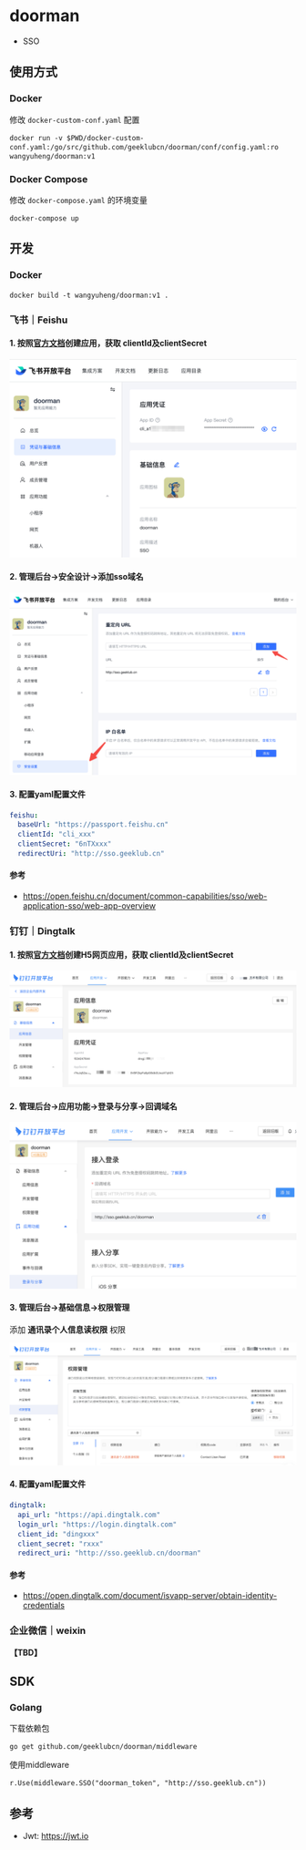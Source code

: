 # doorman

- SSO

## 使用方式

### Docker

修改 `docker-custom-conf.yaml` 配置

```shell
docker run -v $PWD/docker-custom-conf.yaml:/go/src/github.com/geeklubcn/doorman/conf/config.yaml:ro wangyuheng/doorman:v1
```

### Docker Compose

修改 `docker-compose.yaml` 的环境变量

```shell
docker-compose up
```

## 开发

### Docker

```shell
docker build -t wangyuheng/doorman:v1 .
```

### 飞书｜Feishu

#### 1. 按照[官方文档](https://open.feishu.cn/document/home/introduction-to-custom-app-development/self-built-application-development-process)创建应用，获取 clientId及clientSecret

![doorman-feishu-app](https://raw.githubusercontent.com/geeklubcn/doorman/master/.doc/doorman-feishu-app.png)

#### 2. 管理后台->安全设计->添加sso域名

![doorman-feishu-security](https://raw.githubusercontent.com/geeklubcn/doorman/master/.doc/doorman-feishu-security.png)

#### 3. 配置yaml配置文件

```yaml
feishu:
  baseUrl: "https://passport.feishu.cn"
  clientId: "cli_xxx"
  clientSecret: "6nTXxxx"
  redirectUri: "http://sso.geeklub.cn"
```

#### 参考

- https://open.feishu.cn/document/common-capabilities/sso/web-application-sso/web-app-overview

### 钉钉｜Dingtalk

#### 1. 按照[官方文档](https://open.dingtalk.com/document/org/create-orgapp)创建H5网页应用，获取 clientId及clientSecret

![doorman-dingtalk-app](https://raw.githubusercontent.com/geeklubcn/doorman/master/.doc/doorman-dingtalk-app.png)

#### 2. 管理后台->应用功能->登录与分享->回调域名

![doorman-dingtalk-security](https://raw.githubusercontent.com/geeklubcn/doorman/master/.doc/doorman-dingtalk-security.png)

#### 3. 管理后台->基础信息->权限管理

添加 **通讯录个人信息读权限** 权限

![doorman-dingtalk-permission](https://raw.githubusercontent.com/geeklubcn/doorman/master/.doc/doorman-dingtalk-permission.png)

#### 4. 配置yaml配置文件

```yaml
dingtalk:
  api_url: "https://api.dingtalk.com"
  login_url: "https://login.dingtalk.com"
  client_id: "dingxxx"
  client_secret: "rxxx"
  redirect_uri: "http://sso.geeklub.cn/doorman"
```

#### 参考

- https://open.dingtalk.com/document/isvapp-server/obtain-identity-credentials

### 企业微信｜weixin

**【TBD】**

## SDK

### Golang

下载依赖包

```shell
go get github.com/geeklubcn/doorman/middleware
```

使用middleware

```shell
r.Use(middleware.SSO("doorman_token", "http://sso.geeklub.cn"))
```

## 参考

- Jwt: https://jwt.io